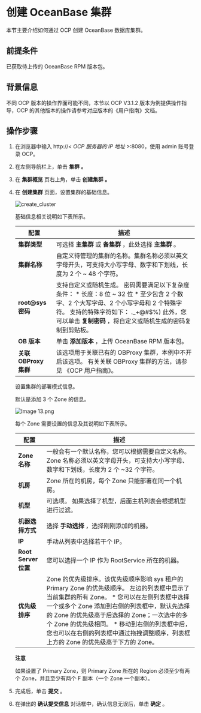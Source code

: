 创建 OceanBase 集群 
====================================

本节主要介绍如何通过 OCP 创建 OceanBase 数据库集群。

前提条件 
-------------------------

已获取待上传的 OceanBase RPM 版本包。

背景信息 
-------------------------

不同 OCP 版本的操作界面可能不同，本节以 OCP V3.1.2 版本为例提供操作指导，OCP 的其他版本的操作请参考对应版本的《用户指南》文档。

操作步骤 
-------------------------

1. 在浏览器中输入 http://\< *OCP 服务器的 IP 地址* \>:8080，使用 admin 账号登录 OCP。

   

2. 在左侧导航栏上，单击 **集群** **。**

   

3. 在 **集群概览** 页右上角，单击 **创建集群** **。**

   

4. 在 **创建集群** 页面，设置集群的基础信息。

   ![create_cluster](https://help-static-aliyun-doc.aliyuncs.com/assets/img/zh-CN/2095041261/p210299.png)

   基础信息相关说明如下表所示。
   

   |      **配置**       |                                                                                                                                                **描述**                                                                                                                                                 |
   |-------------------|-------------------------------------------------------------------------------------------------------------------------------------------------------------------------------------------------------------------------------------------------------------------------------------------------------|
   | **集群类型**          | 可选择 **主集群** 或 **备集群** ，此处选择 **主集群** 。                                                                                                                                                                                                                                                                 |
   | **集群名称**          | 自定义待管理的集群的名称。集群名称必须以英文字母开头，可支持大小写字母、数字和下划线，长度为 2 个 \~ 48 个字符。                                                                                                                                                                                                                                         |
   | **root@sys 密码**   | 支持自定义或随机生成。 密码需要满足以下复杂度条件： * 长度：8 位 \~ 32 位   * 至少包含 2 个数字、2 个大写字母、2 个小写字母和 2 个特殊字符。    支持的特殊字符如下： ._+@#$%) 此外，您可以单击 **复制密码** ，将自定义或随机生成的密码复制到剪贴板。 |
   | **OB 版本**         | 单击 **添加版本** ，上传 OceanBase RPM 版本包。                                                                                                                                                                                                                                                                    |
   | **关联 OBProxy 集群** | 该选项用于关联已有的 OBProxy 集群，本例中不开启该选项。 有关关联 OBProxy 集群的方法，请参见 《OCP 用户指南》。                                                                                                                                                                                                                   |

   

   设置集群的部署模式信息。

   默认是添加 3 个 Zone 的信息。

   ![Image 13.png ](https://help-static-aliyun-doc.aliyuncs.com/assets/img/zh-CN/2095041261/p148442.png)

   每个 Zone 需要设置的信息及其说明如下表所示。
   

   |       **配置**       |                                                                                                                                                                                      **描述**                                                                                                                                                                                      |
   |--------------------|----------------------------------------------------------------------------------------------------------------------------------------------------------------------------------------------------------------------------------------------------------------------------------------------------------------------------------------------------------------------------------|
   | **Zone 名称**        | 一般会有一个默认名称，您可以根据需要自定义名称。 Zone 名称必须以英文字母开头，可支持大小写字母、数字和下划线，长度为 2 个 \~32 个字符。                                                                                                                                                                                                                                                                                      |
   | **机房**             | Zone 所在的机房，每个 Zone 只能部署在同一个机房。                                                                                                                                                                                                                                                                                                                                                   |
   | **机型**             | 可选项。 如果选择了机型，后面主机列表会根据机型进行过滤。                                                                                                                                                                                                                                                                                                                                    |
   | **机器选择方式**         | 选择 **手动选择** ，选择刚刚添加的机器。                                                                                                                                                                                                                                                                                                                                                          |
   | **IP**             | 手动从列表中选择若干个 IP。                                                                                                                                                                                                                                                                                                                                                                  |
   | **Root Server 位置** | 您可以选择一个 IP 作为 RootService 所在的机器。                                                                                                                                                                                                                                                                                                                                                 |
   | **优先级排序**          | Zone 的优先级排序。该优先级顺序影响 sys 租户的 Primary Zone 的优先级顺序。 左边的列表框中显示了当前集群的所有 Zone。 * 您可以在左侧列表框中选择一个或多个 Zone 添加到右侧的列表框中，默认先选择的 Zone 的优先级高于后选择的 Zone；一次选中的多个 Zone 的优先级相同。    <!-- --> * 移动到右侧的列表框中后，您也可以在右侧的列表框中通过拖拽调整顺序，列表框上方的 Zone 的优先级高于下方的 Zone。    |

   
   **注意**

   

   如果设置了 Primary Zone，则 Primary Zone 所在的 Region 必须至少有两个 Zone，并且至少有两个 F 副本（一个 Zone 一个副本）。
   

5. 完成后，单击 **提交** 。

   

6. 在弹出的 **确认提交信息** 对话框中，确认信息无误后，单击 **确定** 。

   



